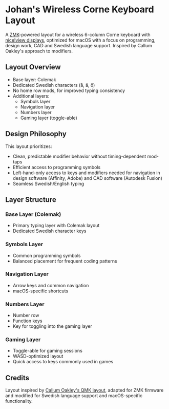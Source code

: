 # Johan's Wireless Corne Keyboard Layout

A [ZMK](https://zmk.dev/)-powered layout for a wireless 6-column Corne keyboard with
[nice!view displays](https://nicekeyboards.com/nice-view/), optimized for macOS with
a focus on programming, design work, CAD and Swedish language support. Inspired by
Callum Oakley's approach to modifiers.

## Layout Overview

- Base layer: Colemak
- Dedicated Swedish characters (å, ä, ö)
- No home row mods, for improved typing consistency
- Additional layers:
  - Symbols layer
  - Navigation layer
  - Numbers layer
  - Gaming layer (toggle-able)

## Design Philosophy

This layout prioritizes:

- Clean, predictable modifier behavior without timing-dependent mod-taps
- Efficient access to programming symbols
- Left-hand-only access to keys and modifiers needed for navigation in design software (Affinity, Adobe) and CAD software (Autodesk Fusion)
- Seamless Swedish/English typing

## Layer Structure

### Base Layer (Colemak)

- Primary typing layer with Colemak layout
- Dedicated Swedish character keys

### Symbols Layer

- Common programming symbols
- Balanced placement for frequent coding patterns

### Navigation Layer

- Arrow keys and common navigation
- macOS-specific shortcuts

### Numbers Layer

- Number row
- Function keys
- Key for toggling into the gaming layer

### Gaming Layer

- Toggle-able for gaming sessions
- WASD-optimized layout
- Quick access to keys commonly used in games

## Credits

Layout inspired by [Callum Oakley's QMK layout](https://github.com/callum-oakley/qmk_firmware/tree/master/users/callum),
adapted for ZMK firmware and modified for Swedish language support and macOS-specific functionality.
